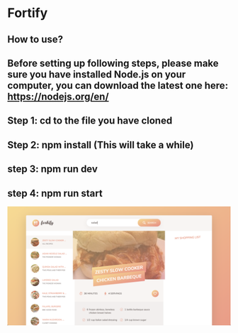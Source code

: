 # Fortify
## How to use?
## Before setting up following steps, please make sure you have installed Node.js on your computer, you can download the latest one here: https://nodejs.org/en/
## Step 1: cd to the file you have cloned
## Step 2: npm install (This will take a while)
## step 3: npm run dev
## step 4: npm run start
![alt text](https://github.com/danieldz0004/Fortify/blob/master/Demo.png)
